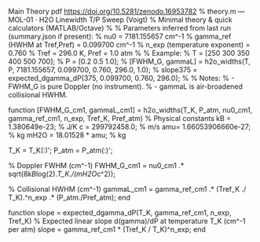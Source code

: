 Main Theory pdf https://doi.org/10.5281/zenodo.16953782
% theory.m — MOL-01 · H2O Linewidth T/P Sweep (Voigt)
% Minimal theory & quick calculators (MATLAB/Octave)
%
% Parameters inferred from last run (summary.json if present):
%   nu0   = 7181.155657 cm^-1
%   gamma_ref (HWHM at Tref,Pref) = 0.099700 cm^-1
%   n_exp (temperature exponent)   = 0.760
%   Tref  = 296.0 K, Pref = 1.0 atm
%
% Example:
%   T = [250 300 350 400 500 700];
%   P = [0.2 0.5 1.0];
%   [FWHM_G, gammaL] = h2o_widths(T, P, 7181.155657, 0.099700, 0.760, 296.0, 1.0);
%   slope375 = expected_dgamma_dP(375, 0.099700, 0.760, 296.0);
%
% Notes:
%   - FWHM_G is pure Doppler (no instrument).
%   - gammaL is air-broadened collisional HWHM.

function [FWHM_G_cm1, gammaL_cm1] = h2o_widths(T_K, P_atm, nu0_cm1, gamma_ref_cm1, n_exp, Tref_K, Pref_atm)
  % Physical constants
  kB = 1.380649e-23;   % J/K
  c  = 299792458.0;    % m/s
  amu= 1.66053906660e-27; % kg
  mH2O = 18.01528 * amu;  % kg

  T_K = T_K(:)';
  P_atm = P_atm(:)';

  % Doppler FWHM (cm^-1)
  FWHM_G_cm1 = nu0_cm1 .* sqrt(8*kB*log(2).*T_K./(mH2O*c^2));

  % Collisional HWHM (cm^-1)
  gammaL_cm1 = gamma_ref_cm1 .* (Tref_K ./ T_K).^n_exp .* (P_atm./Pref_atm);
end

function slope = expected_dgamma_dP(T_K, gamma_ref_cm1, n_exp, Tref_K)
  % Expected linear slope d(gamma)/dP at temperature T_K (cm^-1 per atm)
  slope = gamma_ref_cm1 * (Tref_K / T_K)^n_exp;
end
